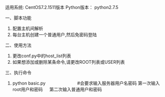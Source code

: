 适用系统:     CentOS7.2.1511版本
Python版本：  python2.7.5

一、脚本功能
1. 配置主机间解析
2. 每台主机创建一个普通用户,然后免密码登陆

二、使用方法
1. 更改conf.py中的host_list列表
2. 如果想添加或删除某条命令,请更改ROOT列表或USER列表

三、执行命令
1. python basic.py   　　　　　　　#会要求输入服务器用户名密码
   第一次输入root用户和密码
　 第二次输入普通用户和密码
